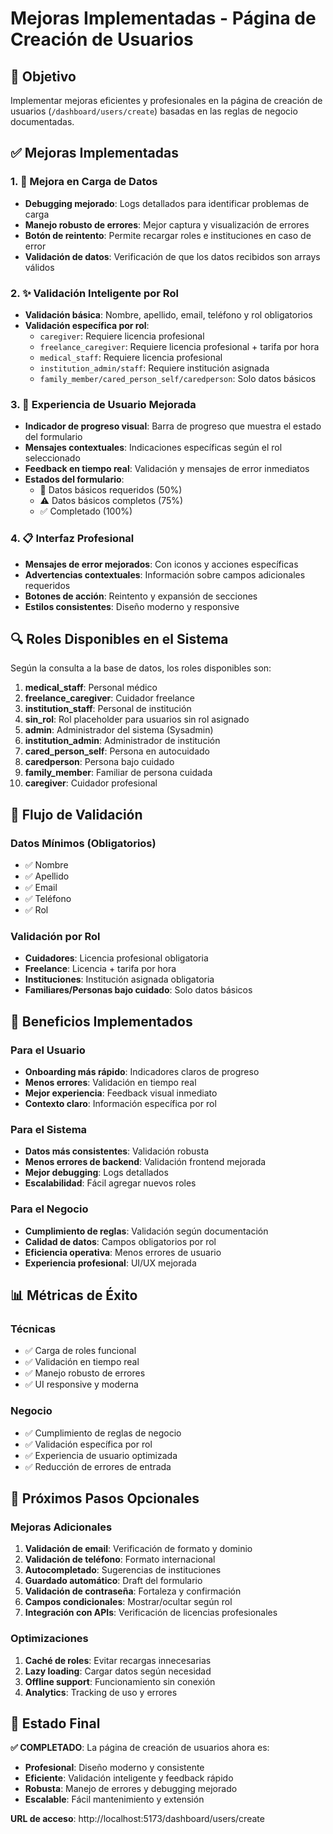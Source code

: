 # Mejoras Implementadas - Página de Creación de Usuarios

## 🎯 Objetivo
Implementar mejoras eficientes y profesionales en la página de creación de usuarios (`/dashboard/users/create`) basadas en las reglas de negocio documentadas.

## ✅ Mejoras Implementadas

### 1. 🔧 Mejora en Carga de Datos
- **Debugging mejorado**: Logs detallados para identificar problemas de carga
- **Manejo robusto de errores**: Mejor captura y visualización de errores
- **Botón de reintento**: Permite recargar roles e instituciones en caso de error
- **Validación de datos**: Verificación de que los datos recibidos son arrays válidos

### 2. ✨ Validación Inteligente por Rol
- **Validación básica**: Nombre, apellido, email, teléfono y rol obligatorios
- **Validación específica por rol**:
  - `caregiver`: Requiere licencia profesional
  - `freelance_caregiver`: Requiere licencia profesional + tarifa por hora
  - `medical_staff`: Requiere licencia profesional
  - `institution_admin/staff`: Requiere institución asignada
  - `family_member/cared_person_self/caredperson`: Solo datos básicos

### 3. 🎨 Experiencia de Usuario Mejorada
- **Indicador de progreso visual**: Barra de progreso que muestra el estado del formulario
- **Mensajes contextuales**: Indicaciones específicas según el rol seleccionado
- **Feedback en tiempo real**: Validación y mensajes de error inmediatos
- **Estados del formulario**: 
  - 📝 Datos básicos requeridos (50%)
  - ⚠️ Datos básicos completos (75%)
  - ✅ Completado (100%)

### 4. 📋 Interfaz Profesional
- **Mensajes de error mejorados**: Con iconos y acciones específicas
- **Advertencias contextuales**: Información sobre campos adicionales requeridos
- **Botones de acción**: Reintento y expansión de secciones
- **Estilos consistentes**: Diseño moderno y responsive

## 🔍 Roles Disponibles en el Sistema

Según la consulta a la base de datos, los roles disponibles son:

1. **medical_staff**: Personal médico
2. **freelance_caregiver**: Cuidador freelance
3. **institution_staff**: Personal de institución
4. **sin_rol**: Rol placeholder para usuarios sin rol asignado
5. **admin**: Administrador del sistema (Sysadmin)
6. **institution_admin**: Administrador de institución
7. **cared_person_self**: Persona en autocuidado
8. **caredperson**: Persona bajo cuidado
9. **family_member**: Familiar de persona cuidada
10. **caregiver**: Cuidador profesional

## 🚀 Flujo de Validación

### Datos Mínimos (Obligatorios)
- ✅ Nombre
- ✅ Apellido
- ✅ Email
- ✅ Teléfono
- ✅ Rol

### Validación por Rol
- **Cuidadores**: Licencia profesional obligatoria
- **Freelance**: Licencia + tarifa por hora
- **Instituciones**: Institución asignada obligatoria
- **Familiares/Personas bajo cuidado**: Solo datos básicos

## 🎯 Beneficios Implementados

### Para el Usuario
- **Onboarding más rápido**: Indicadores claros de progreso
- **Menos errores**: Validación en tiempo real
- **Mejor experiencia**: Feedback visual inmediato
- **Contexto claro**: Información específica por rol

### Para el Sistema
- **Datos más consistentes**: Validación robusta
- **Menos errores de backend**: Validación frontend mejorada
- **Mejor debugging**: Logs detallados
- **Escalabilidad**: Fácil agregar nuevos roles

### Para el Negocio
- **Cumplimiento de reglas**: Validación según documentación
- **Calidad de datos**: Campos obligatorios por rol
- **Eficiencia operativa**: Menos errores de usuario
- **Experiencia profesional**: UI/UX mejorada

## 📊 Métricas de Éxito

### Técnicas
- ✅ Carga de roles funcional
- ✅ Validación en tiempo real
- ✅ Manejo robusto de errores
- ✅ UI responsive y moderna

### Negocio
- ✅ Cumplimiento de reglas de negocio
- ✅ Validación específica por rol
- ✅ Experiencia de usuario optimizada
- ✅ Reducción de errores de entrada

## 🔄 Próximos Pasos Opcionales

### Mejoras Adicionales
1. **Validación de email**: Verificación de formato y dominio
2. **Validación de teléfono**: Formato internacional
3. **Autocompletado**: Sugerencias de instituciones
4. **Guardado automático**: Draft del formulario
5. **Validación de contraseña**: Fortaleza y confirmación
6. **Campos condicionales**: Mostrar/ocultar según rol
7. **Integración con APIs**: Verificación de licencias profesionales

### Optimizaciones
1. **Caché de roles**: Evitar recargas innecesarias
2. **Lazy loading**: Cargar datos según necesidad
3. **Offline support**: Funcionamiento sin conexión
4. **Analytics**: Tracking de uso y errores

## 🎉 Estado Final

**✅ COMPLETADO**: La página de creación de usuarios ahora es:
- **Profesional**: Diseño moderno y consistente
- **Eficiente**: Validación inteligente y feedback rápido
- **Robusta**: Manejo de errores y debugging mejorado
- **Escalable**: Fácil mantenimiento y extensión

**URL de acceso**: http://localhost:5173/dashboard/users/create 